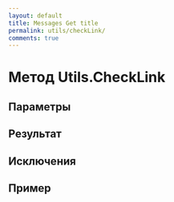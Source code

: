 ```yaml
---
layout: default
title: Messages Get title
permalink: utils/checkLink/
comments: true
---
```

# Метод Utils.CheckLink

## Параметры

## Результат

## Исключения

## Пример
```csharp

```

